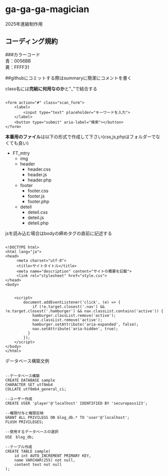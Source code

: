 # ga-ga-ga-magician


2025年進級制作用
## コーディング規約

###カラーコード  
    青：0056BB  
    黄：FFFF31  

##githubにコミットする際はsummaryに簡潔にコメントを書く

class名には**完結に何用なのか**と"_"で結合する
``` html:sample

<form action="#" class="scan_form">
    <label>
        <input type="text" placeholder="キーワードを入力">
    </label>
    <button type="submit" aria-label="検索"></button>
</form>

```

**本番用のファイル**は以下の形式で作成して下さい(css,js,phpはフォルダーでなくても良い)
* FT_mtry
    * img
    * header
        * header.css
        * header.js
        * header.php
    * footer
        * footer.css
        * footer.js
        * footer.php
    * deteil
        * deteil.css
        * deteil.js
        * deteil.php

jsを読み込む場合はbodyの締めタグの直前に記述する
``` html:sample

<!DOCTYPE html>
<html lang="ja">
<head>	
     <meta charset="utf-8">
     <title>サイトタイトル</title>
     <meta name="description" content="サイトの概要を記載">
     <link rel="stylesheet" href="style.css">
</head>
<body>


    <script>
        document.addEventListener('click', (e) => {
            if (!e.target.closest('.nav') && !e.target.closest('.hamburger') && nav.classList.contains('active')) {
            hamburger.classList.remove('active');
            nav.classList.remove('active');
            hamburger.setAttribute('aria-expanded', false);
            nav.setAttribute('aria-hidden', true);
          }
        });
    </script>
</body>
</html>

```

データベース構築文例
``` sql:sample

--データベース構築
CREATE DATABASE sample
CHARACTER SET utf8mb4
COLLATE utf8mb4_general_ci;

--ユーザー作成
CREATE USER 'player'@'localhost' IDENTIFIED BY 'securepass123';

--権限付与と権限反映
GRANT ALL PRIVILEGS ON blog_db.* TO 'user'@'localhost';
FLUSH PRIVILEGES;

--使用するデータベースの選択
USE　blog_db;

--テーブル作成
CREATE TABLE sample(
    id int AUTO_INCREMENT PRIMARY KEY,
    name VARCHAR(255) not null,
    content text not null
);
